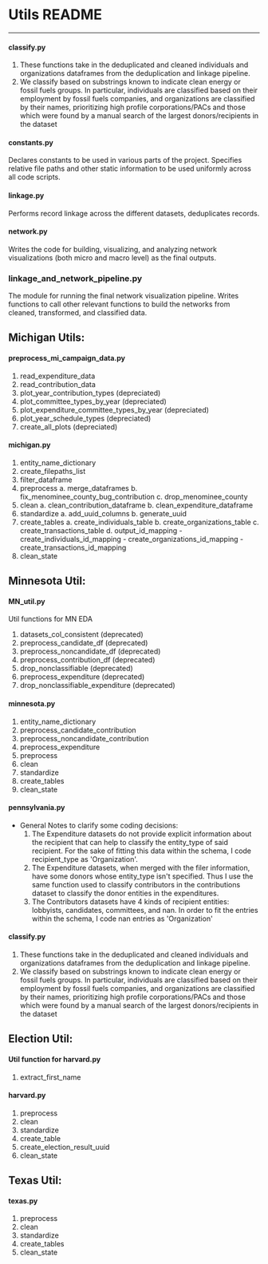 # Utils README
---
#### classify.py
1. These functions take in the deduplicated and cleaned individuals and organizations 
dataframes from the deduplication and linkage pipeline. 
2. We classify based on substrings known to indicate clean energy or fossil fuels groups. 
In particular, individuals are classified based on their employment by fossil fuels companies, 
and organizations are classified by their names, prioritizing high profile corporations/PACs 
and those which were found by a manual search of the largest donors/recipients in the dataset

#### constants.py 
Declares constants to be used in various parts of the project. Specifies relative file paths and other static information to be used 
uniformly across all code scripts. 

#### linkage.py 
Performs record linkage across the different datasets, deduplicates records. 

#### network.py 
Writes the code for building, visualizing, and analyzing network visualizations (both micro and macro level) as the final outputs. 

### linkage_and_network_pipeline.py 
The module for running the final network visualization pipeline. Writes functions to call other relevant functions to build the networks from cleaned, transformed, and classified data. 

## Michigan Utils:
#### preprocess_mi_campaign_data.py
1. read_expenditure_data
2. read_contribution_data
3. plot_year_contribution_types (depreciated)
4. plot_committee_types_by_year (depreciated)
5. plot_expenditure_committee_types_by_year (depreciated)
6. plot_year_schedule_types (depreciated)
7. create_all_plots (depreciated)

#### michigan.py
1. entity_name_dictionary
2. create_filepaths_list
3. filter_dataframe
4. preprocess
    a. merge_dataframes
    b. fix_menominee_county_bug_contribution
    c. drop_menominee_county
5. clean
    a. clean_contribution_dataframe
    b. clean_expenditure_dataframe
6. standardize
    a. add_uuid_columns
    b. generate_uuid
7. create_tables
    a. create_individuals_table
    b. create_organizations_table
    c. create_transactions_table
    d. output_id_mapping
        - create_individuals_id_mapping
        - create_organizations_id_mapping
        - create_transactions_id_mapping
8. clean_state

## Minnesota Util:
#### MN_util.py

Util functions for MN EDA
1. datasets_col_consistent (deprecated)
2. preprocess_candidate_df (deprecated)
3. preprocess_noncandidate_df (deprecated)
4. preprocess_contribution_df (deprecated)
5. drop_nonclassifiable (deprecated)
6. preprocess_expenditure (deprecated)
7. drop_nonclassifiable_expenditure (deprecated)

#### minnesota.py
1. entity_name_dictionary
2. preprocess_candidate_contribution
3. preprocess_noncandidate_contribution
4. preprocess_expenditure
5. preprocess
6. clean
7. standardize
8. create_tables
9. clean_state

#### pennsylvania.py
- General Notes to clarify some coding decisions:
    1. The Expenditure datasets do not provide explicit information about the
    recipient that can help to classify the entity_type of said recipient. For
    the sake of fitting this data within the schema, I code recipient_type as
    'Organization'.
    2. The Expenditure datasets, when merged with the filer information, have
    some donors whose entity_type isn't specified. Thus I use the same
    function used to classify contributors in the contributions dataset to
    classify the donor entities in the expenditures.
    3. The Contributors datasets have 4 kinds of recipient entities: lobbyists,
    candidates, committees, and nan. In order to fit the entries within the
    schema, I code nan entries as 'Organization'

#### classify.py
1. These functions take in the deduplicated and cleaned individuals and organizations 
dataframes from the deduplication and linkage pipeline. 
2. We classify based on substrings known to indicate clean energy or fossil fuels groups. 
In particular, individuals are classified based on their employment by fossil fuels companies, 
and organizations are classified by their names, prioritizing high profile corporations/PACs 
and those which were found by a manual search of the largest donors/recipients in the dataset


## Election Util:
#### Util function for harvard.py
1. extract_first_name

#### harvard.py
1. preprocess
2. clean
3. standardize
4. create_table
5. create_election_result_uuid
6. clean_state

## Texas Util:
#### texas.py
1. preprocess
2. clean
3. standardize
4. create_tables
5. clean_state
